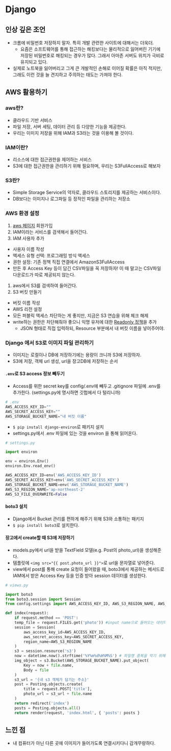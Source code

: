 # Django 

## 인상 깊은 조언
- 크롬에 비밀번호 저장하지 말자. 특히 개발 관련한 사이트에 대해서는 더욱더.
  - 요즘은 소프트웨어를 통해 접근하는 해킹보다는 물리적으로 잃어버린 기기에 저장된 비밀번호로 해킹되는 경우가 많다. 그래서 아마존 서버도 위치가 극비로 유지되고 있다.
- 실제로 노트북을 잃어버리고 그게 큰 개발적인 손해로 이어질 확률은 아직 적지만, 그래도 이런 것을 늘 견지하고 주의하는 태도는 가져야 한다.

## AWS 활용하기
### aws란?
- 클라우드 기반 서비스
- 파일 저장, 서버 세팅, 데이터 관리 등 다양한 기능을 제공한다.
- 우리는 이미지 저장을 위해 IAM과 S3라는 것을 이용해 볼 것이다.

### IAM이란?
- 리소스에 대한 접근권한을 제어하는 서비스
- S3에 대한 접근권한을 관리하기 위해 필요하며, 우리는 S3FullAccess로 해보자

### S3란?
- Simple Storage Service의 약자로, 클라우드 스토리지를 제공하는 서비스이다.
- DB보다는 이미지나 로그파일 등 정적인 파일을 관리하는 저장소

### AWS 환경 설정
1. [aws 페이지](http://aws.amazon.com/ko/) 회원가입 
1. IAM이라는 서비스를 검색해서 들어간다.
1. IAM 사용자 추가
  - 사용자 이름 작성
  - 엑세스 유형 선택: 프로그래밍 방식 액세스
  - 권한 설정: 기존 정책 직접 연결에서 AmazonS3FullAccess
  - 만든 후 Access Key 등이 담긴 CSV파일을 꼭 저장하자! 이 때 말고는 CSV파일 다운로드가 따로 제공되지 않는다.
1. aws에서 S3를 검색하여 들어간다.
1. S3 버킷 만들기
  - 버킷 이름 작성
  - AWS 리전 설정
  - 모든 퍼블릭 액세스 차단하는 게 좋지만, 지금은 S3 연습을 위해 체크 해제
  - write하는 권한은 차단해줘야 좋으니 익명 유저에 대한 [Readonly 정책](https://docs.aws.amazon.com/AmazonS3/latest/userguide/example-bucket-policies.html#example-bucket-policies-use-case-2)을 추가
    - JSON 형태로 직접 입력하되, Resource 부분에서 내 버킷 이름을 넣어주어야.

### Django 에서 S3로 이미지 파일 관리하기
- 이미지는 로컬이나 DB에 저장하기에는 용량이 크니까 S3에 저장하자.
- S3에 저장, 객체 url 생성, url을 장고DB에 저장하는 순서

#### `.env`로 S3 access 정보 빼두기
- Access를 위한 secret key를 config/.env에 빼두고 .gitignore 파일에 .env를 추가한다. (settings.py에 명시하면 깃헙에서 다 털리니까)
```python
# .env
AWS_ACCESS_KEY_ID=""
AWS_SECRET_ACCESS_KEY=""
AWS_STORAGE_BUCKET_NAME="내 버킷 이름"
```
- `$ pip install django-environ`로 패키지 설치
- settings.py에서 .env 파일에 있는 것을 environ 을 통해 읽어온다.
```python
# settings.py

import environ

env = environ.Env()
environ.Env.read_env()

AWS_ACCESS_KEY_ID=env('AWS_ACCESS_KEY_ID')
AWS_SECRET_ACCESS_KEY=env('AWS_SECRET_ACCESS_KEY')
AWS_STORAGE_BUCKET_NAME=env('AWS_STORAGE_BUCKET_NAME')
AWS_S3_REGION_NAME='ap-northeast-2'
AWS_S3_FILE_OVERWRITE=False
```
#### boto3 설치
- Django에서 Bucket 관리를 편하게 해주기 위해 S3와 소통하는 패키지
- `$ pip install boto3`로 설치한다.

#### 장고에서 create할 때 S3에 저장하기
- models.py에서 url을 받을 TextField 모델(e.g. Post의 photo_url)을 생성해준다.
- 템플릿에 `<img src="{{ post.photo_url }}">`로 url을 문자열로 넣어준다.
- view에서 post를 통해 create 요청이 들어왔을 때, boto3에서 제공하는 메서드로 IAM에서 받은 Access Key 등을 인증 받아 session 데이터를 생성한다.
```python
# views.py 

import boto3
from boto3.session import Session
from config.settings import AWS_ACCESS_KEY_ID, AWS_S3_REGION_NAME, AWS_SECRET_ACCESS_KEY, AWS_STORAGE_BUCKET_NAME

def index(request):
    if request.method == 'POST':
	temp_file = request.FILES.get('photo')) #input name으로 들어오는 데이터
	session = Session(
	    aws_access_key_id=AWS_ACCESS_KEY_ID,
	    aws_secret_access_key=AWS_SECRET_ACCESS_KEY,
	    region_name=AWS_S3_REGION_NAME
	)
	s3 = session.resource('s3')
	now = datetime.now().strftime('%Y%m%d%H%M%S') # 파일명 중복을 막기 위해
	img_object = s3.Bucket(AWS_STORAGE_BUCKET_NAME).put_object(
	    Key = now + file.name,
	    Body = file
	)
	s3_url = '{내 s3 객체가 담기는 주소}'
	post = Posting.objects.create(
	    title = request.POST['title'],
	    photo_url = s3_url + file.name
	)
	return redirect('index')
    posts = Posting.objects.all()
    return render(request, 'index.html', { 'posts': posts }
```

## 느낀 점
- 내 컴퓨터가 아닌 다른 곳에 이미지가 들어가도록 연결시키다니 감개무량하다.
